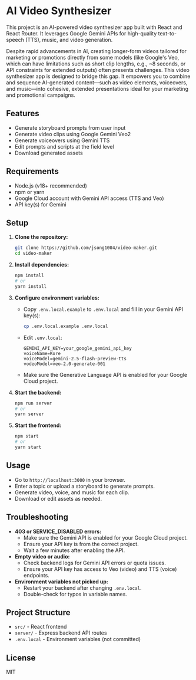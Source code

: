 # AI Video Synthesizer
This project is an AI-powered video synthesizer app built with React and React Router. It leverages Google Gemini APIs for high-quality text-to-speech (TTS), music, and video generation.

Despite rapid advancements in AI, creating longer-form videos tailored for marketing or promotions directly from some models (like Google's Veo, which can have limitations such as short clip lengths, e.g., ~8 seconds, or API constraints for extended outputs) often presents challenges. This video synthesizer app is designed to bridge this gap. It empowers you to combine and sequence AI-generated content—such as video elements, voiceovers, and music—into cohesive, extended presentations ideal for your marketing and promotional campaigns.

## Features
- Generate storyboard prompts from user input
- Generate video clips using Google Gemini Veo2
- Generate voiceovers using Gemini TTS
- Edit prompts and scripts at the field level
- Download generated assets

## Requirements
- Node.js (v18+ recommended)
- npm or yarn
- Google Cloud account with Gemini API access (TTS and Veo)
- API key(s) for Gemini

## Setup

1. **Clone the repository:**
   ```sh
   git clone https://github.com/jsong1004/video-maker.git
   cd video-maker
   ```

2. **Install dependencies:**
   ```sh
   npm install
   # or
   yarn install
   ```

3. **Configure environment variables:**
   - Copy `.env.local.example` to `.env.local` and fill in your Gemini API key(s):
     ```sh
     cp .env.local.example .env.local
     ```
   - Edit `.env.local`:
     ```env
     GEMINI_API_KEY=your_google_gemini_api_key
     voiceName=Kore
     voiceModel=gemini-2.5-flash-preview-tts
     vodeoModel=veo-2.0-generate-001
     ```
   - Make sure the Generative Language API is enabled for your Google Cloud project.

4. **Start the backend:**
   ```sh
   npm run server
   # or
   yarn server
   ```

5. **Start the frontend:**
   ```sh
   npm start
   # or
   yarn start
   ```

## Usage
- Go to `http://localhost:3000` in your browser.
- Enter a topic or upload a storyboard to generate prompts.
- Generate video, voice, and music for each clip.
- Download or edit assets as needed.

## Troubleshooting
- **403 or SERVICE_DISABLED errors:**
  - Make sure the Gemini API is enabled for your Google Cloud project.
  - Ensure your API key is from the correct project.
  - Wait a few minutes after enabling the API.
- **Empty video or audio:**
  - Check backend logs for Gemini API errors or quota issues.
  - Ensure your API key has access to Veo (video) and TTS (voice) endpoints.
- **Environment variables not picked up:**
  - Restart your backend after changing `.env.local`.
  - Double-check for typos in variable names.

## Project Structure
- `src/` - React frontend
- `server/` - Express backend API routes
- `.env.local` - Environment variables (not committed)

## License
MIT
